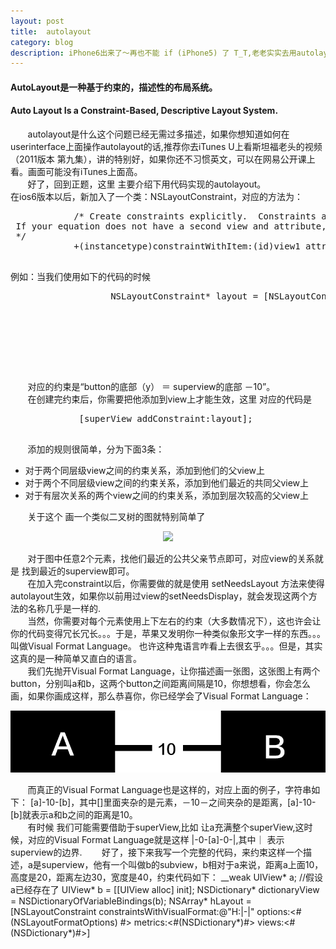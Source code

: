 ```yaml
---
layout: post
title: 	autolayout
category: blog
description: iPhone6出来了～再也不能 if (iPhone5) 了 T_T,老老实实去用autolaytout把
---
```

<div class="container">
	<p>
		<h4>AutoLayout是一种基于约束的，描述性的布局系统。</h4>
		<h4>Auto Layout Is a Constraint-Based, Descriptive Layout System.</h4>
		&nbsp;&nbsp;&nbsp;&nbsp;&nbsp;&nbsp;&nbsp;autolayout是什么这个问题已经无需过多描述，如果你想知道如何在userinterface上面操作autolayout的话,推荐你去iTunes U上看斯坦福老头的视频（2011版本 第九集），讲的特别好，如果你还不习惯英文，可以在<a href＝"http://v.163.com/movie/2014/1/B/P/M9H7S9F1H_M9H80K2BP.html">网易公开课</a>上看。画面可能没有iTunes上面高。
		<br>
		&nbsp;&nbsp;&nbsp;&nbsp;&nbsp;&nbsp;&nbsp;好了，回到正题，这里 主要介绍下用代码实现的autolayout。<br>
		在ios6版本以后，新加入了一个类：NSLayoutConstraint，对应的方法为：
		<pre>
			/* Create constraints explicitly.  Constraints are of the form "view1.attr1 = view2.attr2 * multiplier + constant" 
 If your equation does not have a second view and attribute, use nil and NSLayoutAttributeNotAnAttribute.
 */
			+(instancetype)constraintWithItem:(id)view1 attribute:(NSLayoutAttribute)attr1 relatedBy:(NSLayoutRelation)relation toItem:(id)view2 attribute:(NSLayoutAttribute)attr2 multiplier:(CGFloat)multiplier constant:(CGFloat)c;
		</pre>
		例如：当我们使用如下的代码的时候
		<pre>
			       NSLayoutConstraint* layout = [NSLayoutConstraint constraintWithItem:button
                                                              attribute:NSLayoutAttributeBottom
                                                              relatedBy:NSLayoutRelationEqual
                                                                 toItem:superView
                                                              attribute:NSLayoutAttributeBottom
                                                             multiplier:1.0
                                                               constant:-padding];
		</pre>
		&nbsp;&nbsp;&nbsp;&nbsp;&nbsp;&nbsp;&nbsp;对应的约束是“button的底部（y） ＝ superview的底部 －10”。
		<br>
		&nbsp;&nbsp;&nbsp;&nbsp;&nbsp;&nbsp;&nbsp;在创建完约束后，你需要把他添加到view上才能生效，这里 对应的代码是
		<pre>
			 [superView addConstraint:layout];
		</pre>
		&nbsp;&nbsp;&nbsp;&nbsp;&nbsp;&nbsp;&nbsp;添加的规则很简单，分为下面3条：
		<ul>
			<li>对于两个同层级view之间的约束关系，添加到他们的父view上</li>
			<li>对于两个不同层级view之间的约束关系，添加到他们最近的共同父view上</li>
			<li>对于有层次关系的两个view之间的约束关系，添加到层次较高的父view上</li>
		</ul>
		&nbsp;&nbsp;&nbsp;&nbsp;&nbsp;&nbsp;&nbsp;关于这个 画一个类似二叉树的图就特别简单了
		<p style="text-align:center">
			<img src= />
		</p>
		&nbsp;&nbsp;&nbsp;&nbsp;&nbsp;&nbsp;&nbsp;对于图中任意2个元素，找他们最近的公共父亲节点即可，对应view的关系就是 找到最近的superview即可。
		<br>
		 &nbsp;&nbsp;&nbsp;&nbsp;&nbsp;&nbsp;&nbsp;在加入完constraint以后，你需要做的就是使用 setNeedsLayout 方法来使得autolayout生效，如果你以前用过view的setNeedsDisplay，就会发现这两个方法的名称几乎是一样的.
		  <br>
		  &nbsp;&nbsp;&nbsp;&nbsp;&nbsp;&nbsp;&nbsp;当然，你需要对每个元素使用上下左右的约束（大多数情况下），这也许会让你的代码变得冗长冗长。。。于是，苹果又发明你一种类似象形文字一样的东西。。。叫做Visual Format Language。 也许这种鬼语言咋看上去很玄乎。。。但是，其实 这真的是一种简单又直白的语言。
		  <br>
		  &nbsp;&nbsp;&nbsp;&nbsp;&nbsp;&nbsp;&nbsp;我们先抛开Visual Format Language，让你描述画一张图，这张图上有两个button，分别叫a和b，这两个button之间距离间隔是10，你想想看，你会怎么画，如果你画成这样，那么恭喜你，你已经学会了Visual Format Language：
		   <p style="text-align:center">
		   		<img src="/images/blog/20140930_2.png">
		   </p>
		   &nbsp;&nbsp;&nbsp;&nbsp;&nbsp;&nbsp;&nbsp;而真正的Visual Format Language也是这样的，对应上面的例子，字符串如下： [a]-10-[b]，其中[]里面夹杂的是元素，－10－之间夹杂的是距离，[a]-10-[b]就表示a和b之间的距离是10。<br>
		   &nbsp;&nbsp;&nbsp;&nbsp;&nbsp;&nbsp;&nbsp;有时候 我们可能需要借助于superView,比如 让a充满整个superView,这时候，对应的Visual Format Language就是这样 |-0-[a]-0-|,其中｜ 表示superview的边界.
		   &nbsp;&nbsp;&nbsp;&nbsp;&nbsp;&nbsp;&nbsp;好了，接下来我写一个完整的代码，来约束这样一个描述，a是superview，他有一个叫做b的subview，b相对于a来说，距离a上面10，高度是20，距离左边30，宽度是40，约束代码如下：
		      __weak UIView* a; //假设a已经存在了
    UIView* b = [[UIView alloc] init];
    NSDictionary* dictionaryView = NSDictionaryOfVariableBindings(b);
    NSArray* hLayout = [NSLayoutConstraint constraintsWithVisualFormat:@"H:|-|" options:<#(NSLayoutFormatOptions) #> metrics:<#(NSDictionary*)#> views:<#(NSDictionary*)#>]
	</p>
</div>